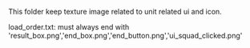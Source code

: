 This folder keep texture image related to unit related ui and icon.

load_order.txt: must always end with 'result_box.png','end_box.png','end_button.png','ui_squad_clicked.png'